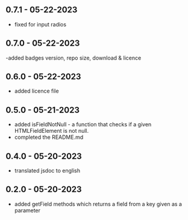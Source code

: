 ## 0.7.1 - 05-22-2023

- fixed for input radios

## 0.7.0 - 05-22-2023

-added badges version, repo size, download & licence

## 0.6.0 - 05-22-2023

- added licence file

## 0.5.0 - 05-21-2023

- added isFieldNotNull - a function that checks if a given HTMLFieldElement is not null.
- completed the README.md

## 0.4.0 - 05-20-2023

- translated jsdoc to english

## 0.2.0 - 05-20-2023

- added getField methods which returns a field from a key given as a parameter
